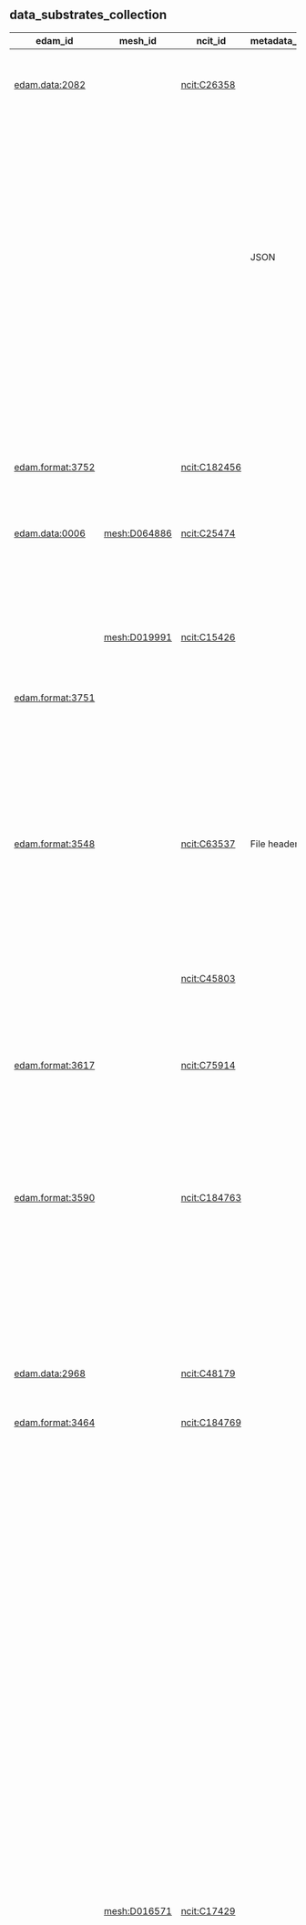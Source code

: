 
## data_substrates_collection


|edam_id|mesh_id|ncit_id|metadata_storage|file_extensions|limitations|id|category|name|description|subclass_of|related_to|
|---|---|---|---|---|---|---|---|---|---|---|---|
|[edam.data:2082](http://edamontology.org/data_2082)||[ncit:C26358](http://purl.obolibrary.org/obo/NCIT_C26358)||||[B2AI_SUBSTRATE:1](https://w3id.org/bridge2ai/standards-datasubstrate-schema/1)|[DataSubstrate](DataSubstrate)|Array|A data type that represents a collection of elements (values or variables), each selected by one or more indices.| [B2AI_SUBSTRATE:7](B2AI_SUBSTRATE:7)||
|||||||[B2AI_SUBSTRATE:2](https://w3id.org/bridge2ai/standards-datasubstrate-schema/2)|[DataSubstrate](DataSubstrate)|Associative Array|A data structure that stores a collection of key-value pairs, where each key is associated with a value. It allows for fast and efficient lookups by using the keys as indices to access the corresponding values.| [B2AI_SUBSTRATE:1](B2AI_SUBSTRATE:1)||
|||| JSON|||[B2AI_SUBSTRATE:3](https://w3id.org/bridge2ai/standards-datasubstrate-schema/3)|[DataSubstrate](DataSubstrate)|BIDS|Data conforming to the Brain Imaging Data Structure (BIDS).| [B2AI_SUBSTRATE:19](B2AI_SUBSTRATE:19) [B2AI_SUBSTRATE:49](B2AI_SUBSTRATE:49)| [B2AI_STANDARD:33](B2AI_STANDARD:33)|
|||||||[B2AI_SUBSTRATE:4](https://w3id.org/bridge2ai/standards-datasubstrate-schema/4)|[DataSubstrate](DataSubstrate)|BigQuery|A fully managed, serverless data warehouse that enables scalable analysis over petabytes of data. It is a Platform as a Service (PaaS) that supports querying using ANSI SQL.| [B2AI_SUBSTRATE:5](B2AI_SUBSTRATE:5)| [B2AI_STANDARD:735](B2AI_STANDARD:735)|
|||||||[B2AI_SUBSTRATE:5](https://w3id.org/bridge2ai/standards-datasubstrate-schema/5)|[DataSubstrate](DataSubstrate)|Column Store|A database that stores data tables by column rather than by row.| [B2AI_SUBSTRATE:9](B2AI_SUBSTRATE:9)||
|[edam.format:3752](http://edamontology.org/format_3752)||[ncit:C182456](http://purl.obolibrary.org/obo/NCIT_C182456)|| csv| Differences in newline characters can cause inconsistency across operating systems.|[B2AI_SUBSTRATE:6](https://w3id.org/bridge2ai/standards-datasubstrate-schema/6)|[DataSubstrate](DataSubstrate)|Comma-separated values|Any text or mixed data with distinct records in columns separated by commas and rows separated by newlines.| [B2AI_SUBSTRATE:10](B2AI_SUBSTRATE:10)||
|[edam.data:0006](http://edamontology.org/data_0006)|[mesh:D064886](http://id.nlm.nih.gov/mesh/D064886)|[ncit:C25474](http://purl.obolibrary.org/obo/NCIT_C25474)||||[B2AI_SUBSTRATE:7](https://w3id.org/bridge2ai/standards-datasubstrate-schema/7)|[DataSubstrate](DataSubstrate)|Data|Any collection of discrete values conveying information.|||
|||||||[B2AI_SUBSTRATE:8](https://w3id.org/bridge2ai/standards-datasubstrate-schema/8)|[DataSubstrate](DataSubstrate)|Data Frame|A data structure that organizes data into a 2-dimensional table of rows and columns.| [B2AI_SUBSTRATE:7](B2AI_SUBSTRATE:7)||
||[mesh:D019991](http://id.nlm.nih.gov/mesh/D019991)|[ncit:C15426](http://purl.obolibrary.org/obo/NCIT_C15426)||||[B2AI_SUBSTRATE:9](https://w3id.org/bridge2ai/standards-datasubstrate-schema/9)|[DataSubstrate](DataSubstrate)|Database|An organized collection of structured information, stored electronically and organized for rapid search and retrieval.| [B2AI_SUBSTRATE:7](B2AI_SUBSTRATE:7)||
|[edam.format:3751](http://edamontology.org/format_3751)|||| txt||[B2AI_SUBSTRATE:10](https://w3id.org/bridge2ai/standards-datasubstrate-schema/10)|[DataSubstrate](DataSubstrate)|Delimited Text|Any data with distinct records separated or delimited by a specific character pattern.| [B2AI_SUBSTRATE:43](B2AI_SUBSTRATE:43)||
|[edam.format:3548](http://edamontology.org/format_3548)||[ncit:C63537](http://purl.obolibrary.org/obo/NCIT_C63537)| File headers| dicom dcm| Files are generally named using unique identifiers that may not be compatible across all operating systems (i.e., they may be too long). Patient data is included in each image file header so all files must be processed in order to anonymize them.|[B2AI_SUBSTRATE:11](https://w3id.org/bridge2ai/standards-datasubstrate-schema/11)|[DataSubstrate](DataSubstrate)|DICOM|An image and metadata format for radiology imaging.| [B2AI_SUBSTRATE:36](B2AI_SUBSTRATE:36)| [B2AI_STANDARD:98](B2AI_STANDARD:98)|
|||[ncit:C45803](http://purl.obolibrary.org/obo/NCIT_C45803)||||[B2AI_SUBSTRATE:12](https://w3id.org/bridge2ai/standards-datasubstrate-schema/12)|[DataSubstrate](DataSubstrate)|Directed acyclic graph|A directed graph with no directed cycles.| [B2AI_SUBSTRATE:14](B2AI_SUBSTRATE:14)||
|||||||[B2AI_SUBSTRATE:13](https://w3id.org/bridge2ai/standards-datasubstrate-schema/13)|[DataSubstrate](DataSubstrate)|Document Database|A database that stores and retrieves information in documents.| [B2AI_SUBSTRATE:9](B2AI_SUBSTRATE:9)||
|[edam.format:3617](http://edamontology.org/format_3617)||[ncit:C75914](http://purl.obolibrary.org/obo/NCIT_C75914)||||[B2AI_SUBSTRATE:14](https://w3id.org/bridge2ai/standards-datasubstrate-schema/14)|[DataSubstrate](DataSubstrate)|Graph|A structure of nodes (sometimes called vertices) and edges between them.| [B2AI_SUBSTRATE:7](B2AI_SUBSTRATE:7)| [B2AI_STANDARD:768](B2AI_STANDARD:768)|
|||||||[B2AI_SUBSTRATE:15](https://w3id.org/bridge2ai/standards-datasubstrate-schema/15)|[DataSubstrate](DataSubstrate)|Graph Database|A type of database that stores nodes and relationships instead of tables or documents.| [B2AI_SUBSTRATE:9](B2AI_SUBSTRATE:9) [B2AI_SUBSTRATE:14](B2AI_SUBSTRATE:14)||
|[edam.format:3590](http://edamontology.org/format_3590)||[ncit:C184763](http://purl.obolibrary.org/obo/NCIT_C184763)|| h5 hdf5| Structure is not optimized for data access through cloud storage infrastructure.|[B2AI_SUBSTRATE:16](https://w3id.org/bridge2ai/standards-datasubstrate-schema/16)|[DataSubstrate](DataSubstrate)|HDF5|A data model, library, and file format for storing and managing data. It supports an unlimited variety of datatypes, and is designed for flexible and efficient I/O and for high volume and complex data.| [B2AI_SUBSTRATE:18](B2AI_SUBSTRATE:18)| [B2AI_STANDARD:339](B2AI_STANDARD:339)|
|||||||[B2AI_SUBSTRATE:17](https://w3id.org/bridge2ai/standards-datasubstrate-schema/17)|[DataSubstrate](DataSubstrate)|Heap|A complete binary tree, i.e., each node has no more than two children.| [Tree](Tree)||
|||||||[B2AI_SUBSTRATE:18](https://w3id.org/bridge2ai/standards-datasubstrate-schema/18)|[DataSubstrate](DataSubstrate)|Hierarchical Array|A data structure of a list, such that list elements may be subsets of other elements.| [B2AI_SUBSTRATE:1](B2AI_SUBSTRATE:1)||
|[edam.data:2968](http://edamontology.org/data_2968)||[ncit:C48179](http://purl.obolibrary.org/obo/NCIT_C48179)||||[B2AI_SUBSTRATE:19](https://w3id.org/bridge2ai/standards-datasubstrate-schema/19)|[DataSubstrate](DataSubstrate)|Image|Any visual representation of something.| [B2AI_SUBSTRATE:7](B2AI_SUBSTRATE:7)||
|[edam.format:3464](http://edamontology.org/format_3464)||[ncit:C184769](http://purl.obolibrary.org/obo/NCIT_C184769)|| json||[B2AI_SUBSTRATE:20](https://w3id.org/bridge2ai/standards-datasubstrate-schema/20)|[DataSubstrate](DataSubstrate)|JSON|JavaScript Object Notation (JSON) is a lightweight format for storing and transporting data.| [B2AI_SUBSTRATE:2](B2AI_SUBSTRATE:2) [B2AI_SUBSTRATE:18](B2AI_SUBSTRATE:18)||
||||| tsv||[B2AI_SUBSTRATE:21](https://w3id.org/bridge2ai/standards-datasubstrate-schema/21)|[DataSubstrate](DataSubstrate)|KGX TSV|A tab-delimited data format for exchanging property graph data.| [B2AI_SUBSTRATE:32](B2AI_SUBSTRATE:32) [B2AI_SUBSTRATE:41](B2AI_SUBSTRATE:41)| [B2AI_STANDARD:346](B2AI_STANDARD:346)|
||||| mongo| The maximum size of an individual document in MongoDB is 16MB with a nested depth of 100 levels.|[B2AI_SUBSTRATE:22](https://w3id.org/bridge2ai/standards-datasubstrate-schema/22)|[DataSubstrate](DataSubstrate)|MongoDB|A non-relational document database that provides support for JSON-like storage.| [B2AI_SUBSTRATE:13](B2AI_SUBSTRATE:13)| [B2AI_STANDARD:797](B2AI_STANDARD:797)|
||||| mysql sql||[B2AI_SUBSTRATE:23](https://w3id.org/bridge2ai/standards-datasubstrate-schema/23)|[DataSubstrate](DataSubstrate)|MySQL|A relational database management system developed by Oracle that is based on structured query language (SQL).| [B2AI_SUBSTRATE:37](B2AI_SUBSTRATE:37)| [B2AI_STANDARD:801](B2AI_STANDARD:801)|
|||||||[B2AI_SUBSTRATE:24](https://w3id.org/bridge2ai/standards-datasubstrate-schema/24)|[DataSubstrate](DataSubstrate)|N-Dimensional Array|A data structure that can store a collection of items, where each item is identified by a set of indices. The number of indices required to identify an item is referred to as the dimension of the array, hence the name N-dimensional array.| [B2AI_SUBSTRATE:1](B2AI_SUBSTRATE:1)||
|||||| All data is stored locally - this can cause slowdowns when data exceeds available memory.|[B2AI_SUBSTRATE:25](https://w3id.org/bridge2ai/standards-datasubstrate-schema/25)|[DataSubstrate](DataSubstrate)|Neo4j|A popular graph database platform.| [B2AI_SUBSTRATE:15](B2AI_SUBSTRATE:15)| [B2AI_STANDARD:802](B2AI_STANDARD:802)|
||[mesh:D016571](http://id.nlm.nih.gov/mesh/D016571)|[ncit:C17429](http://purl.obolibrary.org/obo/NCIT_C17429)||||[B2AI_SUBSTRATE:26](https://w3id.org/bridge2ai/standards-datasubstrate-schema/26)|[DataSubstrate](DataSubstrate)|Neural Network Model|The result of training a neural network on a certain set of inputs.| [B2AI_SUBSTRATE:7](B2AI_SUBSTRATE:7)||
||||| nnef||[B2AI_SUBSTRATE:27](https://w3id.org/bridge2ai/standards-datasubstrate-schema/27)|[DataSubstrate](DataSubstrate)|NNEF|An exchange format for neural network models produced using Torch, Caffe, TensorFlow, Theano, Chainer, Caffe2, PyTorch, or MXNet.| [B2AI_SUBSTRATE:26](B2AI_SUBSTRATE:26)| [B2AI_STANDARD:354](B2AI_STANDARD:354)|
||||| onnx||[B2AI_SUBSTRATE:28](https://w3id.org/bridge2ai/standards-datasubstrate-schema/28)|[DataSubstrate](DataSubstrate)|ONNX|An open format built to represent machine learning models.| [B2AI_SUBSTRATE:26](B2AI_SUBSTRATE:26)| [B2AI_STANDARD:357](B2AI_STANDARD:357)|
|||||||[B2AI_SUBSTRATE:29](https://w3id.org/bridge2ai/standards-datasubstrate-schema/29)|[DataSubstrate](DataSubstrate)|Pandas DataFrame|A two-dimensional, size-mutable, potentially heterogeneous tabular data object.| [B2AI_SUBSTRATE:8](B2AI_SUBSTRATE:8)| [B2AI_STANDARD:813](B2AI_STANDARD:813)|
||||| parquet pqt||[B2AI_SUBSTRATE:30](https://w3id.org/bridge2ai/standards-datasubstrate-schema/30)|[DataSubstrate](DataSubstrate)|Parquet|Apache Parquet is a free and open-source column-oriented data storage format in the Apache Hadoop ecosystem.| [B2AI_SUBSTRATE:5](B2AI_SUBSTRATE:5)| [B2AI_STANDARD:359](B2AI_STANDARD:359)|
||||| sql||[B2AI_SUBSTRATE:31](https://w3id.org/bridge2ai/standards-datasubstrate-schema/31)|[DataSubstrate](DataSubstrate)|PostgreSQL|An open-source relational database management system emphasizing extensibility and SQL compliance.| [B2AI_SUBSTRATE:37](B2AI_SUBSTRATE:37)| [B2AI_STANDARD:815](B2AI_STANDARD:815)|
|||||||[B2AI_SUBSTRATE:32](https://w3id.org/bridge2ai/standards-datasubstrate-schema/32)|[DataSubstrate](DataSubstrate)|Property graph|A graph model in which nodes and edges may be assigned properties (i.e., values or key-value pairs).| [B2AI_SUBSTRATE:14](B2AI_SUBSTRATE:14)||
|||||||[B2AI_SUBSTRATE:33](https://w3id.org/bridge2ai/standards-datasubstrate-schema/33)|[DataSubstrate](DataSubstrate)|PyTorch Tensor|In PyTorch, a torch.Tensor is a multi-dimensional matrix containing elements of a single data type.| [B2AI_SUBSTRATE:42](B2AI_SUBSTRATE:42)| [B2AI_STANDARD:816](B2AI_STANDARD:816)|
|||||| Memory-limited.|[B2AI_SUBSTRATE:34](https://w3id.org/bridge2ai/standards-datasubstrate-schema/34)|[DataSubstrate](DataSubstrate)|R data.frame|A tightly coupled collection of variables that shares many of the properties of matrices and of lists.| [B2AI_SUBSTRATE:8](B2AI_SUBSTRATE:8)| [B2AI_STANDARD:833](B2AI_STANDARD:833)|
|||||||[B2AI_SUBSTRATE:35](https://w3id.org/bridge2ai/standards-datasubstrate-schema/35)|[DataSubstrate](DataSubstrate)|R tibble|A redesigned version of an R data frame. Never changes the input type, can have columns that are lists, can have non-standard variable names, can start with a number or contain spaces, only recycles vectors of length 1, and never creates row names.| [B2AI_SUBSTRATE:8](B2AI_SUBSTRATE:8)| [B2AI_STANDARD:833](B2AI_STANDARD:833)|
|||||||[B2AI_SUBSTRATE:36](https://w3id.org/bridge2ai/standards-datasubstrate-schema/36)|[DataSubstrate](DataSubstrate)|Raster Image|Any visual representation of something represented as a two-dimensional matrix of pixel values denoting intensity, potentially accompanied by other values for colors or other image properties (e.g., compression).| [B2AI_SUBSTRATE:19](B2AI_SUBSTRATE:19)||
|||||||[B2AI_SUBSTRATE:37](https://w3id.org/bridge2ai/standards-datasubstrate-schema/37)|[DataSubstrate](DataSubstrate)|Relational Database|A database that stores and provides access to data points related to one another.| [B2AI_SUBSTRATE:9](B2AI_SUBSTRATE:9)||
|||||||[B2AI_SUBSTRATE:38](https://w3id.org/bridge2ai/standards-datasubstrate-schema/38)|[DataSubstrate](DataSubstrate)|Set|A sorted data structure of unique elements of the same type.| [B2AI_SUBSTRATE:7](B2AI_SUBSTRATE:7)||
|||[ncit:C45253](http://purl.obolibrary.org/obo/NCIT_C45253)||||[B2AI_SUBSTRATE:39](https://w3id.org/bridge2ai/standards-datasubstrate-schema/39)|[DataSubstrate](DataSubstrate)|String|An array data structure of bytes (or words) that stores a sequence of elements, typically characters, using some character encoding.| [B2AI_SUBSTRATE:7](B2AI_SUBSTRATE:7)||
|||||||[B2AI_SUBSTRATE:40](https://w3id.org/bridge2ai/standards-datasubstrate-schema/40)|[DataSubstrate](DataSubstrate)|SummarizedExperiment|The SummarizedExperiment Bioconductor container contains one or more assays, each represented by a matrix-like object of numeric or other mode. The rows typically represent genomic ranges of interest and the columns represent samples.| [B2AI_SUBSTRATE:18](B2AI_SUBSTRATE:18)| [B2AI_STANDARD:705](B2AI_STANDARD:705) [B2AI_STANDARD:833](B2AI_STANDARD:833) [B2AI_STANDARD:286](B2AI_STANDARD:286)|
|[edam.format:3475](http://edamontology.org/format_3475)||[ncit:C164049](http://purl.obolibrary.org/obo/NCIT_C164049)|| tsv| Differences in newline characters can cause inconsistency across operating systems.|[B2AI_SUBSTRATE:41](https://w3id.org/bridge2ai/standards-datasubstrate-schema/41)|[DataSubstrate](DataSubstrate)|Tab-separated values|Any text or mixed data with distinct records in columns separated by tab characters and rows separated by newlines.| [B2AI_SUBSTRATE:10](B2AI_SUBSTRATE:10)||
|||||||[B2AI_SUBSTRATE:42](https://w3id.org/bridge2ai/standards-datasubstrate-schema/42)|[DataSubstrate](DataSubstrate)|Tensor|An algebraic object that describes a multilinear relationship between sets of algebraic objects related to a vector space.| [B2AI_SUBSTRATE:7](B2AI_SUBSTRATE:7)||
|[edam.data:2526](http://edamontology.org/data_2526)||[ncit:C25704](http://purl.obolibrary.org/obo/NCIT_C25704)|| txt||[B2AI_SUBSTRATE:43](https://w3id.org/bridge2ai/standards-datasubstrate-schema/43)|[DataSubstrate](DataSubstrate)|Text|Any form of written information that is composed of letters, words, and sentences. This may include anything from written documents, articles, or books, to emails, social media posts, and transcribed speech. It may also include unstructured, human-readable fields of documents containing other data.| [B2AI_SUBSTRATE:39](B2AI_SUBSTRATE:39)||
|||[ncit:C45418](http://purl.obolibrary.org/obo/NCIT_C45418)||||[B2AI_SUBSTRATE:44](https://w3id.org/bridge2ai/standards-datasubstrate-schema/44)|[DataSubstrate](DataSubstrate)|Tree|An undirected graph with each pair of vertices connected by no more than one path. Also known as a connected acyclic undirected graph.| [B2AI_SUBSTRATE:14](B2AI_SUBSTRATE:14)||
|||||||[B2AI_SUBSTRATE:45](https://w3id.org/bridge2ai/standards-datasubstrate-schema/45)|[DataSubstrate](DataSubstrate)|Trie|A sorted, associative tree. Also known as a radix tree or prefix tree.| [B2AI_SUBSTRATE:44](B2AI_SUBSTRATE:44)||
|||[ncit:C54169](http://purl.obolibrary.org/obo/NCIT_C54169)||||[B2AI_SUBSTRATE:46](https://w3id.org/bridge2ai/standards-datasubstrate-schema/46)|[DataSubstrate](DataSubstrate)|Vector|A mathematical object that has magnitude and direction. A vector is often represented as a one-dimensional array or list with numerical elements.| [B2AI_SUBSTRATE:7](B2AI_SUBSTRATE:7)||
|||||||[B2AI_SUBSTRATE:47](https://w3id.org/bridge2ai/standards-datasubstrate-schema/47)|[DataSubstrate](DataSubstrate)|Vector Image|Any visual representation of something represented as a set of geometric shapes defined on a Cartesian plane.| [B2AI_SUBSTRATE:19](B2AI_SUBSTRATE:19)||
|||| File headers| wav||[B2AI_SUBSTRATE:48](https://w3id.org/bridge2ai/standards-datasubstrate-schema/48)|[DataSubstrate](DataSubstrate)|Waveform Audio File Format|An audio file format standard. Generally supported by digital audio software.| [B2AI_SUBSTRATE:49](B2AI_SUBSTRATE:49)| [B2AI_STANDARD:387](B2AI_STANDARD:387)|
|||||||[B2AI_SUBSTRATE:49](https://w3id.org/bridge2ai/standards-datasubstrate-schema/49)|[DataSubstrate](DataSubstrate)|Waveform Data|The two-dimensional representation of a signal as a function of time.| [B2AI_SUBSTRATE:7](B2AI_SUBSTRATE:7)||
|||||||[B2AI_SUBSTRATE:50](https://w3id.org/bridge2ai/standards-datasubstrate-schema/50)|[DataSubstrate](DataSubstrate)|xarray|A format for defining arrays with labels in the form of dimensions, coordinates, and attributes on top of raw NumPy-like arrays, which allows for more intuitive, more concise, and less error-prone user experience.| [B2AI_SUBSTRATE:24](B2AI_SUBSTRATE:24)| [B2AI_STANDARD:392](B2AI_STANDARD:392)|
|[edam.format:3915](http://edamontology.org/format_3915)|||| zarr||[B2AI_SUBSTRATE:51](https://w3id.org/bridge2ai/standards-datasubstrate-schema/51)|[DataSubstrate](DataSubstrate)|Zarr|A format for storage of large N-dimensional typed arrays. Has implementations in multiple programming languages.| [B2AI_SUBSTRATE:24](B2AI_SUBSTRATE:24)| [B2AI_STANDARD:394](B2AI_STANDARD:394)|
|||[ncit:C190416](http://purl.obolibrary.org/obo/NCIT_C190416)|| tar zip| Must be decompressed before reading. Compression may be lossy, i.e., it discards information in the process of encoding.|[B2AI_SUBSTRATE:52](https://w3id.org/bridge2ai/standards-datasubstrate-schema/52)|[DataSubstrate](DataSubstrate)|Compressed Data|Data in which information is represented with fewer bits than the original, uncompressed representation.| [B2AI_SUBSTRATE:7](B2AI_SUBSTRATE:7)| [B2AI_STANDARD:384](B2AI_STANDARD:384) [B2AI_STANDARD:395](B2AI_STANDARD:395)|
|[edam.format:3003](http://edamontology.org/format_3003)||[ncit:C153367](http://purl.obolibrary.org/obo/NCIT_C153367)| File headers| txt bed||[B2AI_SUBSTRATE:53](https://w3id.org/bridge2ai/standards-datasubstrate-schema/53)|[DataSubstrate](DataSubstrate)|BED|BED (Browser Extensible Data) format provides a flexible way to define the data lines that are displayed in a genome annotation track.| [B2AI_SUBSTRATE:10](B2AI_SUBSTRATE:10)| [B2AI_STANDARD:36](B2AI_STANDARD:36)|
